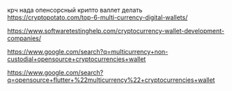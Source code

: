 крч нада опенсорсный крипто валлет делать https://cryptopotato.com/top-6-multi-currency-digital-wallets/

https://www.softwaretestinghelp.com/cryptocurrency-wallet-development-companies/

https://www.google.com/search?q=multicurrency+non-custodial+opensource+cryptocurrencies+wallet

https://www.google.com/search?q=opensource+flutter+%22multicurrency%22+cryptocurrencies+wallet
